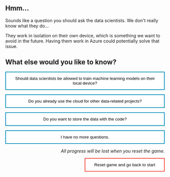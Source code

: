 <style>
.button  {
  border: none;
  color: black;
  width: 100%;
  padding: 12px 28px;
  background-color: white;
  border: 2px solid #008CBA;
  transition-duration: 0.4s;
}
.button:hover  {
  background-color: #008CBA;
  color: white; 
  border: 2px solid #008CBA;
}
.resetbutton  {
  border: none;
  color: black;
  float: right;
  padding: 12px 28px;
  background-color: white;
  border: 2px solid #f44336;
  transition-duration: 0.4s;
}
.resetbutton:hover  {
  background-color: #f44336;
  color: white; 
  border: 2px solid #f44336;
}
</style>

## Hmm...

Sounds like a question you should ask the data scientists. We don't really know what they do...

They work in isolation on their own device, which is something we want to avoid in the future. Having them work in Azure could potentially solve that issue.

## What else would you like to know?

<button class="button" onclick="window.location.href='04B';">Should data scientists be allowed to train machine learning models on their local device?</button>

<button class="button" onclick="window.location.href='04A';">Do you already use the cloud for other data-related projects?</button>

<button class="button" onclick="window.location.href='04B';">Do you want to store the data with the code?</button>

<button class="button" onclick="window.location.href='exit';">I have no more questions.</button>

<p style="text-align:right;"><i>All progress will be lost when you reset the game.</i></p>

<button class="resetbutton" onclick="window.location.href='../../00-start-training';">Reset game and go back to start</button>

